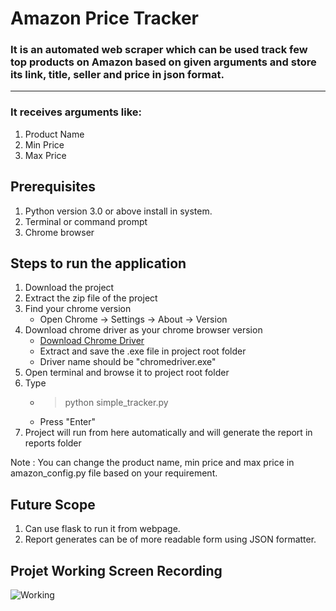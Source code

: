 # Amazon Price Tracker
### It is an automated web scraper which can be used track few top products on Amazon based on given arguments and store its link, title, seller and price in json format.
---
### It receives arguments like:
1. Product Name
2. Min Price
3. Max Price

## Prerequisites 
1. Python version 3.0 or above install in system.
2. Terminal or command prompt 
3. Chrome browser

## Steps to run the application
1. Download the project
2. Extract the zip file of the project 
3. Find your chrome version
    - Open Chrome -> Settings -> About -> Version
4. Download chrome driver as your chrome browser version
    - [Download Chrome Driver](https://chromedriver.chromium.org/)
    - Extract and save the .exe file in project root folder
    - Driver name should be "chromedriver.exe"
5. Open terminal and browse it to project root folder
6. Type 
    - > python simple_tracker.py
    -  Press "Enter"
7. Project will run from here automatically and will generate the report in reports folder

Note : You can change the product name, min price and max price in amazon_config.py file based on your requirement.

## Future Scope
1. Can use flask to run it from webpage.
2. Report generates can be of more readable form using JSON formatter.

## Projet Working Screen Recording
![Working](https://github.com/KrShivanshu/Amazon-Price-Tacker/blob/master/others/AmazonPriceTrackerWorking.gif)


